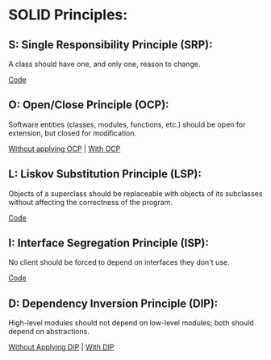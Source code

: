 # SOLID Principles:

## S: Single Responsibility Principle (SRP):

A class should have one, and only one, reason to change. 

[Code](./Single_Responsibility_Principle/SingleResponsibilityPrinciple.java)

## O: Open/Close Principle (OCP):

Software entities (classes, modules, functions, etc.) should be open for extension, but closed for modification. 

[Without applying OCP](./Open_Close_Principle/BeforeOCP.java) | [With OCP](./Open_Close_Principle/AfterOCP.java)

## L: Liskov Substitution Principle (LSP):

Objects of a superclass should be replaceable with objects of its subclasses without affecting the correctness of the program.

[Code](./Liskov_Substitution_Principle/LiskovSubstitutionPrinciple.java)

## I: Interface Segregation Principle (ISP):

No client should be forced to depend on interfaces they don't use.

[Code](./Interface_Segregation_Principle/InterfaceSegregationPriciple.java)

## D: Dependency Inversion Principle (DIP):

High-level modules should not depend on low-level modules; both should depend on abstractions.

[Without Applying DIP](./Dependeny_Inversion_Principle/BeforeDIP.java) | [With DIP](./Dependeny_Inversion_Principle/AfterDIP.java)